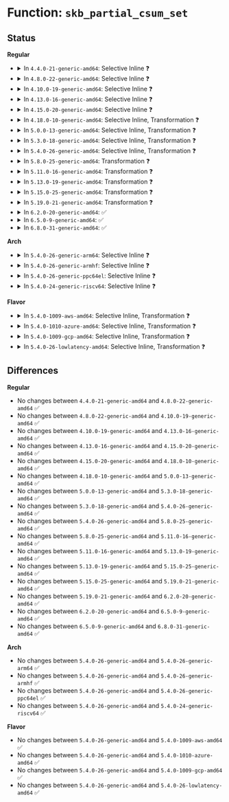 # Function: <code>skb_partial_csum_set</code>

## Status
<b>Regular</b>
<ul>
<li>
<details>
<summary>In <code>4.4.0-21-generic-amd64</code>: Selective Inline ❓</summary>

```c
bool skb_partial_csum_set(struct sk_buff * skb, u16 start, u16 off)
```

```json
{
  "name": "skb_partial_csum_set",
  "collision_type": "Unique Global",
  "inline_type": "Selective",
  "funcs": [
    {
      "addr": 18446744071586208288,
      "name": "skb_partial_csum_set",
      "external": true,
      "loc": "net/core/skbuff.c:3842",
      "file": "net/core/skbuff.c",
      "inline": "not declared, inlined",
      "caller_inline": [],
      "caller_func": [
        "drivers/net/tun.c:tun_get_user",
        "drivers/net/virtio_net.c:virtnet_receive",
        "net/packet/af_packet.c:packet_sendmsg"
      ]
    }
  ],
  "symbols": [
    {
      "addr": 18446744071586208288,
      "name": "skb_partial_csum_set",
      "section": ".text",
      "bind": "STB_GLOBAL",
      "size": 163
    }
  ]
}
```
</details>
</li>
<li>
<details>
<summary>In <code>4.8.0-22-generic-amd64</code>: Selective Inline ❓</summary>

```c
bool skb_partial_csum_set(struct sk_buff * skb, u16 start, u16 off)
```

```json
{
  "name": "skb_partial_csum_set",
  "collision_type": "Unique Global",
  "inline_type": "Selective",
  "funcs": [
    {
      "addr": 18446744071586629360,
      "name": "skb_partial_csum_set",
      "external": true,
      "loc": "net/core/skbuff.c:3883",
      "file": "net/core/skbuff.c",
      "inline": "not declared, inlined",
      "caller_inline": [],
      "caller_func": [
        "drivers/net/tun.c:tun_get_user",
        "drivers/net/virtio_net.c:virtnet_receive",
        "net/packet/af_packet.c:packet_snd_vnet_gso"
      ]
    }
  ],
  "symbols": [
    {
      "addr": 18446744071586629360,
      "name": "skb_partial_csum_set",
      "section": ".text",
      "bind": "STB_GLOBAL",
      "size": 163
    }
  ]
}
```
</details>
</li>
<li>
<details>
<summary>In <code>4.10.0-19-generic-amd64</code>: Selective Inline ❓</summary>

```c
bool skb_partial_csum_set(struct sk_buff * skb, u16 start, u16 off)
```

```json
{
  "name": "skb_partial_csum_set",
  "collision_type": "Unique Global",
  "inline_type": "Selective",
  "funcs": [
    {
      "addr": 18446744071586814144,
      "name": "skb_partial_csum_set",
      "external": true,
      "loc": "net/core/skbuff.c:3927",
      "file": "net/core/skbuff.c",
      "inline": "not declared, inlined",
      "caller_inline": [],
      "caller_func": [
        "drivers/net/tun.c:tun_get_user",
        "net/packet/af_packet.c:packet_sendmsg",
        "net/packet/af_packet.c:tpacket_snd"
      ]
    }
  ],
  "symbols": [
    {
      "addr": 18446744071586814144,
      "name": "skb_partial_csum_set",
      "section": ".text",
      "bind": "STB_GLOBAL",
      "size": 163
    }
  ]
}
```
</details>
</li>
<li>
<details>
<summary>In <code>4.13.0-16-generic-amd64</code>: Selective Inline ❓</summary>

```c
bool skb_partial_csum_set(struct sk_buff * skb, u16 start, u16 off)
```

```json
{
  "name": "skb_partial_csum_set",
  "collision_type": "Unique Global",
  "inline_type": "Selective",
  "funcs": [
    {
      "addr": 18446744071586940688,
      "name": "skb_partial_csum_set",
      "external": true,
      "loc": "net/core/skbuff.c:4021",
      "file": "net/core/skbuff.c",
      "inline": "not declared, inlined",
      "caller_inline": [],
      "caller_func": [
        "drivers/net/tun.c:tun_get_user",
        "net/packet/af_packet.c:packet_sendmsg",
        "net/packet/af_packet.c:tpacket_snd"
      ]
    }
  ],
  "symbols": [
    {
      "addr": 18446744071586940688,
      "name": "skb_partial_csum_set",
      "section": ".text",
      "bind": "STB_GLOBAL",
      "size": 163
    }
  ]
}
```
</details>
</li>
<li>
<details>
<summary>In <code>4.15.0-20-generic-amd64</code>: Selective Inline ❓</summary>

```c
bool skb_partial_csum_set(struct sk_buff * skb, u16 start, u16 off)
```

```json
{
  "name": "skb_partial_csum_set",
  "collision_type": "Unique Global",
  "inline_type": "Selective",
  "funcs": [
    {
      "addr": 18446744071587434656,
      "name": "skb_partial_csum_set",
      "external": true,
      "loc": "net/core/skbuff.c:4409",
      "file": "net/core/skbuff.c",
      "inline": "not declared, inlined",
      "caller_inline": [],
      "caller_func": [
        "drivers/net/tun.c:tun_get_user",
        "net/packet/af_packet.c:packet_sendmsg",
        "net/packet/af_packet.c:tpacket_snd"
      ]
    }
  ],
  "symbols": [
    {
      "addr": 18446744071587434656,
      "name": "skb_partial_csum_set",
      "section": ".text",
      "bind": "STB_GLOBAL",
      "size": 163
    }
  ]
}
```
</details>
</li>
<li>
<details>
<summary>In <code>4.18.0-10-generic-amd64</code>: Selective Inline, Transformation ❓</summary>

```c
bool skb_partial_csum_set(struct sk_buff * skb, u16 start, u16 off)
```

```json
{
  "name": "skb_partial_csum_set",
  "collision_type": "Unique Global",
  "inline_type": "Selective",
  "funcs": [
    {
      "addr": 0,
      "name": "skb_partial_csum_set",
      "external": true,
      "loc": "net/core/skbuff.c:4448",
      "file": "net/core/skbuff.c",
      "inline": "not declared, inlined",
      "caller_inline": [],
      "caller_func": [
        "drivers/net/tun.c:tun_get_user",
        "net/packet/af_packet.c:packet_sendmsg",
        "net/packet/af_packet.c:tpacket_snd"
      ]
    }
  ],
  "symbols": [
    {
      "addr": 18446744071587771503,
      "name": "skb_partial_csum_set.cold.85",
      "section": ".text",
      "bind": "STB_LOCAL",
      "size": 37
    },
    {
      "addr": 18446744071587738800,
      "name": "skb_partial_csum_set",
      "section": ".text",
      "bind": "STB_GLOBAL",
      "size": 131
    }
  ]
}
```
</details>
</li>
<li>
<details>
<summary>In <code>5.0.0-13-generic-amd64</code>: Selective Inline, Transformation ❓</summary>

```c
bool skb_partial_csum_set(struct sk_buff * skb, u16 start, u16 off)
```

```json
{
  "name": "skb_partial_csum_set",
  "collision_type": "Unique Global",
  "inline_type": "Selective",
  "funcs": [
    {
      "addr": 18446744071587873631,
      "name": "skb_partial_csum_set",
      "external": true,
      "loc": "net/core/skbuff.c:4468",
      "file": "net/core/skbuff.c",
      "inline": "not declared, inlined",
      "caller_inline": [],
      "caller_func": [
        "drivers/net/tun.c:tun_sendmsg",
        "drivers/net/tun.c:tun_get_user",
        "net/packet/af_packet.c:packet_sendmsg",
        "net/packet/af_packet.c:tpacket_snd"
      ]
    }
  ],
  "symbols": [
    {
      "addr": 18446744071587905206,
      "name": "skb_partial_csum_set.cold.86",
      "section": ".text",
      "bind": "STB_LOCAL",
      "size": 47
    },
    {
      "addr": 18446744071587873520,
      "name": "skb_partial_csum_set",
      "section": ".text",
      "bind": "STB_GLOBAL",
      "size": 133
    }
  ]
}
```
</details>
</li>
<li>
<details>
<summary>In <code>5.3.0-18-generic-amd64</code>: Selective Inline, Transformation ❓</summary>

```c
bool skb_partial_csum_set(struct sk_buff * skb, u16 start, u16 off)
```

```json
{
  "name": "skb_partial_csum_set",
  "collision_type": "Unique Global",
  "inline_type": "Selective",
  "funcs": [
    {
      "addr": 18446744071588178909,
      "name": "skb_partial_csum_set",
      "external": true,
      "loc": "net/core/skbuff.c:4653",
      "file": "net/core/skbuff.c",
      "inline": "not declared, inlined",
      "caller_inline": [],
      "caller_func": [
        "drivers/net/tun.c:tun_sendmsg",
        "drivers/net/tun.c:tun_get_user",
        "net/core/skbuff.c:skb_checksum_setup_ip",
        "net/packet/af_packet.c:packet_snd",
        "net/packet/af_packet.c:tpacket_snd"
      ]
    }
  ],
  "symbols": [
    {
      "addr": 18446744071588211931,
      "name": "skb_partial_csum_set.cold",
      "section": ".text",
      "bind": "STB_LOCAL",
      "size": 47
    },
    {
      "addr": 18446744071588178800,
      "name": "skb_partial_csum_set",
      "section": ".text",
      "bind": "STB_GLOBAL",
      "size": 131
    }
  ]
}
```
</details>
</li>
<li>
<details>
<summary>In <code>5.4.0-26-generic-amd64</code>: Selective Inline, Transformation ❓</summary>

```c
bool skb_partial_csum_set(struct sk_buff * skb, u16 start, u16 off)
```

```json
{
  "name": "skb_partial_csum_set",
  "collision_type": "Unique Global",
  "inline_type": "Selective",
  "funcs": [
    {
      "addr": 18446744071588384109,
      "name": "skb_partial_csum_set",
      "external": true,
      "loc": "net/core/skbuff.c:4665",
      "file": "net/core/skbuff.c",
      "inline": "not declared, inlined",
      "caller_inline": [],
      "caller_func": [
        "drivers/net/tun.c:tun_sendmsg",
        "drivers/net/tun.c:tun_get_user",
        "net/core/skbuff.c:skb_checksum_setup_ip",
        "net/packet/af_packet.c:packet_snd",
        "net/packet/af_packet.c:tpacket_snd"
      ]
    }
  ],
  "symbols": [
    {
      "addr": 18446744071588416695,
      "name": "skb_partial_csum_set.cold",
      "section": ".text",
      "bind": "STB_LOCAL",
      "size": 47
    },
    {
      "addr": 18446744071588384000,
      "name": "skb_partial_csum_set",
      "section": ".text",
      "bind": "STB_GLOBAL",
      "size": 131
    }
  ]
}
```
</details>
</li>
<li>
<details>
<summary>In <code>5.8.0-25-generic-amd64</code>: Transformation ❓</summary>

```c
bool skb_partial_csum_set(struct sk_buff * skb, u16 start, u16 off)
```

```json
{
  "name": "skb_partial_csum_set",
  "collision_type": "Unique Global",
  "inline_type": "No",
  "funcs": [
    {
      "addr": 0,
      "name": "skb_partial_csum_set",
      "external": true,
      "loc": "net/core/skbuff.c:4767",
      "file": "net/core/skbuff.c",
      "inline": "seen, unknown",
      "caller_inline": [],
      "caller_func": [
        "net/core/skbuff.c:skb_checksum_setup_ip",
        "net/core/skbuff.c:skb_checksum_setup_ip"
      ]
    }
  ],
  "symbols": [
    {
      "addr": 18446744071589283067,
      "name": "skb_partial_csum_set.cold",
      "section": ".text",
      "bind": "STB_LOCAL",
      "size": 47
    },
    {
      "addr": 18446744071589240304,
      "name": "skb_partial_csum_set",
      "section": ".text",
      "bind": "STB_GLOBAL",
      "size": 131
    }
  ]
}
```
</details>
</li>
<li>
<details>
<summary>In <code>5.11.0-16-generic-amd64</code>: Transformation ❓</summary>

```c
bool skb_partial_csum_set(struct sk_buff * skb, u16 start, u16 off)
```

```json
{
  "name": "skb_partial_csum_set",
  "collision_type": "Unique Global",
  "inline_type": "No",
  "funcs": [
    {
      "addr": 0,
      "name": "skb_partial_csum_set",
      "external": true,
      "loc": "net/core/skbuff.c:4834",
      "file": "net/core/skbuff.c",
      "inline": "seen, unknown",
      "caller_inline": [],
      "caller_func": [
        "net/core/skbuff.c:skb_checksum_setup_ip",
        "net/core/skbuff.c:skb_checksum_setup_ip"
      ]
    }
  ],
  "symbols": [
    {
      "addr": 18446744071591625876,
      "name": "skb_partial_csum_set.cold",
      "section": ".text",
      "bind": "STB_LOCAL",
      "size": 47
    },
    {
      "addr": 18446744071589239696,
      "name": "skb_partial_csum_set",
      "section": ".text",
      "bind": "STB_GLOBAL",
      "size": 131
    }
  ]
}
```
</details>
</li>
<li>
<details>
<summary>In <code>5.13.0-19-generic-amd64</code>: Transformation ❓</summary>

```c
bool skb_partial_csum_set(struct sk_buff * skb, u16 start, u16 off)
```

```json
{
  "name": "skb_partial_csum_set",
  "collision_type": "Unique Global",
  "inline_type": "No",
  "funcs": [
    {
      "addr": 0,
      "name": "skb_partial_csum_set",
      "external": true,
      "loc": "net/core/skbuff.c:4922",
      "file": "net/core/skbuff.c",
      "inline": "seen, unknown",
      "caller_inline": [],
      "caller_func": [
        "net/core/skbuff.c:skb_checksum_setup_ip",
        "net/core/skbuff.c:skb_checksum_setup_ip"
      ]
    }
  ],
  "symbols": [
    {
      "addr": 18446744071591569260,
      "name": "skb_partial_csum_set.cold",
      "section": ".text",
      "bind": "STB_LOCAL",
      "size": 48
    },
    {
      "addr": 18446744071589133520,
      "name": "skb_partial_csum_set",
      "section": ".text",
      "bind": "STB_GLOBAL",
      "size": 131
    }
  ]
}
```
</details>
</li>
<li>
<details>
<summary>In <code>5.15.0-25-generic-amd64</code>: Transformation ❓</summary>

```c
bool skb_partial_csum_set(struct sk_buff * skb, u16 start, u16 off)
```

```json
{
  "name": "skb_partial_csum_set",
  "collision_type": "Unique Global",
  "inline_type": "No",
  "funcs": [
    {
      "addr": 0,
      "name": "skb_partial_csum_set",
      "external": true,
      "loc": "net/core/skbuff.c:4990",
      "file": "net/core/skbuff.c",
      "inline": "seen, unknown",
      "caller_inline": [],
      "caller_func": [
        "net/core/skbuff.c:skb_checksum_setup_ip",
        "net/core/skbuff.c:skb_checksum_setup_ip"
      ]
    }
  ],
  "symbols": [
    {
      "addr": 18446744071592692724,
      "name": "skb_partial_csum_set.cold",
      "section": ".text",
      "bind": "STB_LOCAL",
      "size": 48
    },
    {
      "addr": 18446744071589852928,
      "name": "skb_partial_csum_set",
      "section": ".text",
      "bind": "STB_GLOBAL",
      "size": 131
    }
  ]
}
```
</details>
</li>
<li>
<details>
<summary>In <code>5.19.0-21-generic-amd64</code>: Transformation ❓</summary>

```c
bool skb_partial_csum_set(struct sk_buff * skb, u16 start, u16 off)
```

```json
{
  "name": "skb_partial_csum_set",
  "collision_type": "Unique Global",
  "inline_type": "No",
  "funcs": [
    {
      "addr": 0,
      "name": "skb_partial_csum_set",
      "external": true,
      "loc": "net/core/skbuff.c:4904",
      "file": "net/core/skbuff.c",
      "inline": "seen, unknown",
      "caller_inline": [],
      "caller_func": [
        "net/core/skbuff.c:skb_checksum_setup_ip",
        "net/core/skbuff.c:skb_checksum_setup_ip"
      ]
    }
  ],
  "symbols": [
    {
      "addr": 18446744071594578185,
      "name": "skb_partial_csum_set.cold",
      "section": ".text",
      "bind": "STB_LOCAL",
      "size": 46
    },
    {
      "addr": 18446744071591377728,
      "name": "skb_partial_csum_set",
      "section": ".text",
      "bind": "STB_GLOBAL",
      "size": 141
    }
  ]
}
```
</details>
</li>
<li>
<details>
<summary>In <code>6.2.0-20-generic-amd64</code>: ✅</summary>

```c
bool skb_partial_csum_set(struct sk_buff * skb, u16 start, u16 off)
```

```json
{
  "name": "skb_partial_csum_set",
  "collision_type": "Unique Global",
  "inline_type": "No",
  "funcs": [
    {
      "addr": 18446744071593138272,
      "name": "skb_partial_csum_set",
      "external": true,
      "loc": "net/core/skbuff.c:5106",
      "file": "net/core/skbuff.c",
      "inline": "seen, unknown",
      "caller_inline": [],
      "caller_func": [
        "net/core/skbuff.c:skb_checksum_setup_ip",
        "net/core/skbuff.c:skb_checksum_setup_ip"
      ]
    }
  ],
  "symbols": [
    {
      "addr": 18446744071593138272,
      "name": "skb_partial_csum_set",
      "section": ".text",
      "bind": "STB_GLOBAL",
      "size": 180
    }
  ]
}
```
</details>
</li>
<li>
<details>
<summary>In <code>6.5.0-9-generic-amd64</code>: ✅</summary>

```c
bool skb_partial_csum_set(struct sk_buff * skb, u16 start, u16 off)
```

```json
{
  "name": "skb_partial_csum_set",
  "collision_type": "Unique Global",
  "inline_type": "No",
  "funcs": [
    {
      "addr": 18446744071593591008,
      "name": "skb_partial_csum_set",
      "external": true,
      "loc": "net/core/skbuff.c:5304",
      "file": "net/core/skbuff.c",
      "inline": "seen, unknown",
      "caller_inline": [],
      "caller_func": [
        "net/core/skbuff.c:skb_checksum_setup_ip",
        "net/core/skbuff.c:skb_checksum_setup_ip"
      ]
    }
  ],
  "symbols": [
    {
      "addr": 18446744071593591008,
      "name": "skb_partial_csum_set",
      "section": ".text",
      "bind": "STB_GLOBAL",
      "size": 175
    }
  ]
}
```
</details>
</li>
<li>
<details>
<summary>In <code>6.8.0-31-generic-amd64</code>: ✅</summary>

```c
bool skb_partial_csum_set(struct sk_buff * skb, u16 start, u16 off)
```

```json
{
  "name": "skb_partial_csum_set",
  "collision_type": "Unique Global",
  "inline_type": "No",
  "funcs": [
    {
      "addr": 18446744071594363792,
      "name": "skb_partial_csum_set",
      "external": true,
      "loc": "net/core/skbuff.c:5435",
      "file": "net/core/skbuff.c",
      "inline": "seen, unknown",
      "caller_inline": [],
      "caller_func": [
        "net/core/skbuff.c:skb_checksum_setup_ip",
        "net/core/skbuff.c:skb_checksum_setup_ip"
      ]
    }
  ],
  "symbols": [
    {
      "addr": 18446744071594363792,
      "name": "skb_partial_csum_set",
      "section": ".text",
      "bind": "STB_GLOBAL",
      "size": 175
    }
  ]
}
```
</details>
</li>
</ul>
<b>Arch</b>
<ul>
<li>
<details>
<summary>In <code>5.4.0-26-generic-arm64</code>: Selective Inline ❓</summary>

```c
bool skb_partial_csum_set(struct sk_buff * skb, u16 start, u16 off)
```

```json
{
  "name": "skb_partial_csum_set",
  "collision_type": "Unique Global",
  "inline_type": "Selective",
  "funcs": [
    {
      "addr": 18446603336501894600,
      "name": "skb_partial_csum_set",
      "external": true,
      "loc": "net/core/skbuff.c:4665",
      "file": "net/core/skbuff.c",
      "inline": "not declared, inlined",
      "caller_inline": [],
      "caller_func": [
        "drivers/net/tun.c:tun_sendmsg",
        "drivers/net/tun.c:tun_get_user",
        "net/core/skbuff.c:skb_checksum_setup_ip",
        "net/packet/af_packet.c:packet_snd",
        "net/packet/af_packet.c:tpacket_snd"
      ]
    }
  ],
  "symbols": [
    {
      "addr": 18446603336501894600,
      "name": "skb_partial_csum_set",
      "section": ".text",
      "bind": "STB_GLOBAL",
      "size": 184
    }
  ]
}
```
</details>
</li>
<li>
<details>
<summary>In <code>5.4.0-26-generic-armhf</code>: Selective Inline ❓</summary>

```c
bool skb_partial_csum_set(struct sk_buff * skb, u16 start, u16 off)
```

```json
{
  "name": "skb_partial_csum_set",
  "collision_type": "Unique Global",
  "inline_type": "Selective",
  "funcs": [
    {
      "addr": 3234658088,
      "name": "skb_partial_csum_set",
      "external": true,
      "loc": "net/core/skbuff.c:4665",
      "file": "net/core/skbuff.c",
      "inline": "not declared, inlined",
      "caller_inline": [],
      "caller_func": [
        "drivers/net/tun.c:tun_xdp_one",
        "drivers/net/tun.c:tun_get_user",
        "net/core/skbuff.c:skb_checksum_setup_ip",
        "net/packet/af_packet.c:packet_snd",
        "net/packet/af_packet.c:tpacket_snd"
      ]
    }
  ],
  "symbols": [
    {
      "addr": 3234658088,
      "name": "skb_partial_csum_set",
      "section": ".text",
      "bind": "STB_GLOBAL",
      "size": 192
    }
  ]
}
```
</details>
</li>
<li>
<details>
<summary>In <code>5.4.0-26-generic-ppc64el</code>: Selective Inline ❓</summary>

```c
bool skb_partial_csum_set(struct sk_buff * skb, u16 start, u16 off)
```

```json
{
  "name": "skb_partial_csum_set",
  "collision_type": "Unique Global",
  "inline_type": "Selective",
  "funcs": [
    {
      "addr": 13835058055295309440,
      "name": "skb_partial_csum_set",
      "external": true,
      "loc": "net/core/skbuff.c:4665",
      "file": "net/core/skbuff.c",
      "inline": "not declared, inlined",
      "caller_inline": [],
      "caller_func": [
        "drivers/net/tun.c:tun_sendmsg",
        "drivers/net/tun.c:tun_get_user",
        "net/core/skbuff.c:skb_checksum_setup_ip",
        "net/packet/af_packet.c:packet_snd",
        "net/packet/af_packet.c:tpacket_snd"
      ]
    }
  ],
  "symbols": [
    {
      "addr": 13835058055295309440,
      "name": "skb_partial_csum_set",
      "section": ".text",
      "bind": "STB_GLOBAL",
      "size": 276
    }
  ]
}
```
</details>
</li>
<li>
<details>
<summary>In <code>5.4.0-24-generic-riscv64</code>: Selective Inline ❓</summary>

```c
bool skb_partial_csum_set(struct sk_buff * skb, u16 start, u16 off)
```

```json
{
  "name": "skb_partial_csum_set",
  "collision_type": "Unique Global",
  "inline_type": "Selective",
  "funcs": [
    {
      "addr": 18446743936278217664,
      "name": "skb_partial_csum_set",
      "external": true,
      "loc": "net/core/skbuff.c:4665",
      "file": "net/core/skbuff.c",
      "inline": "not declared, inlined",
      "caller_inline": [],
      "caller_func": [
        "drivers/net/tun.c:tun_sendmsg",
        "drivers/net/tun.c:tun_get_user",
        "net/core/skbuff.c:skb_checksum_setup_ip",
        "net/packet/af_packet.c:packet_snd",
        "net/packet/af_packet.c:tpacket_snd"
      ]
    }
  ],
  "symbols": [
    {
      "addr": 18446743936278217664,
      "name": "skb_partial_csum_set",
      "section": ".text",
      "bind": "STB_GLOBAL",
      "size": 166
    }
  ]
}
```
</details>
</li>
</ul>
<b>Flavor</b>
<ul>
<li>
<details>
<summary>In <code>5.4.0-1009-aws-amd64</code>: Selective Inline, Transformation ❓</summary>

```c
bool skb_partial_csum_set(struct sk_buff * skb, u16 start, u16 off)
```

```json
{
  "name": "skb_partial_csum_set",
  "collision_type": "Unique Global",
  "inline_type": "Selective",
  "funcs": [
    {
      "addr": 18446744071587990893,
      "name": "skb_partial_csum_set",
      "external": true,
      "loc": "net/core/skbuff.c:4665",
      "file": "net/core/skbuff.c",
      "inline": "not declared, inlined",
      "caller_inline": [],
      "caller_func": [
        "drivers/net/tun.c:tun_sendmsg",
        "drivers/net/tun.c:tun_get_user",
        "net/core/skbuff.c:skb_checksum_setup_ip",
        "net/packet/af_packet.c:packet_snd",
        "net/packet/af_packet.c:tpacket_snd"
      ]
    }
  ],
  "symbols": [
    {
      "addr": 18446744071588023479,
      "name": "skb_partial_csum_set.cold",
      "section": ".text",
      "bind": "STB_LOCAL",
      "size": 47
    },
    {
      "addr": 18446744071587990784,
      "name": "skb_partial_csum_set",
      "section": ".text",
      "bind": "STB_GLOBAL",
      "size": 131
    }
  ]
}
```
</details>
</li>
<li>
<details>
<summary>In <code>5.4.0-1010-azure-amd64</code>: Selective Inline, Transformation ❓</summary>

```c
bool skb_partial_csum_set(struct sk_buff * skb, u16 start, u16 off)
```

```json
{
  "name": "skb_partial_csum_set",
  "collision_type": "Unique Global",
  "inline_type": "Selective",
  "funcs": [
    {
      "addr": 18446744071587703997,
      "name": "skb_partial_csum_set",
      "external": true,
      "loc": "net/core/skbuff.c:4665",
      "file": "net/core/skbuff.c",
      "inline": "not declared, inlined",
      "caller_inline": [],
      "caller_func": [
        "drivers/net/tun.c:tun_sendmsg",
        "drivers/net/tun.c:tun_get_user",
        "net/core/skbuff.c:skb_checksum_setup_ip",
        "net/packet/af_packet.c:packet_snd",
        "net/packet/af_packet.c:tpacket_snd"
      ]
    }
  ],
  "symbols": [
    {
      "addr": 18446744071587736567,
      "name": "skb_partial_csum_set.cold",
      "section": ".text",
      "bind": "STB_LOCAL",
      "size": 47
    },
    {
      "addr": 18446744071587703888,
      "name": "skb_partial_csum_set",
      "section": ".text",
      "bind": "STB_GLOBAL",
      "size": 131
    }
  ]
}
```
</details>
</li>
<li>
<details>
<summary>In <code>5.4.0-1009-gcp-amd64</code>: Selective Inline, Transformation ❓</summary>

```c
bool skb_partial_csum_set(struct sk_buff * skb, u16 start, u16 off)
```

```json
{
  "name": "skb_partial_csum_set",
  "collision_type": "Unique Global",
  "inline_type": "Selective",
  "funcs": [
    {
      "addr": 18446744071588322669,
      "name": "skb_partial_csum_set",
      "external": true,
      "loc": "net/core/skbuff.c:4665",
      "file": "net/core/skbuff.c",
      "inline": "not declared, inlined",
      "caller_inline": [],
      "caller_func": [
        "drivers/net/tun.c:tun_sendmsg",
        "drivers/net/tun.c:tun_get_user",
        "net/core/skbuff.c:skb_checksum_setup_ip",
        "net/packet/af_packet.c:packet_snd",
        "net/packet/af_packet.c:tpacket_snd"
      ]
    }
  ],
  "symbols": [
    {
      "addr": 18446744071588355255,
      "name": "skb_partial_csum_set.cold",
      "section": ".text",
      "bind": "STB_LOCAL",
      "size": 47
    },
    {
      "addr": 18446744071588322560,
      "name": "skb_partial_csum_set",
      "section": ".text",
      "bind": "STB_GLOBAL",
      "size": 131
    }
  ]
}
```
</details>
</li>
<li>
<details>
<summary>In <code>5.4.0-26-lowlatency-amd64</code>: Selective Inline, Transformation ❓</summary>

```c
bool skb_partial_csum_set(struct sk_buff * skb, u16 start, u16 off)
```

```json
{
  "name": "skb_partial_csum_set",
  "collision_type": "Unique Global",
  "inline_type": "Selective",
  "funcs": [
    {
      "addr": 18446744071588458093,
      "name": "skb_partial_csum_set",
      "external": true,
      "loc": "net/core/skbuff.c:4665",
      "file": "net/core/skbuff.c",
      "inline": "not declared, inlined",
      "caller_inline": [],
      "caller_func": [
        "drivers/net/tun.c:tun_sendmsg",
        "drivers/net/tun.c:tun_get_user",
        "net/core/skbuff.c:skb_checksum_setup_ip",
        "net/packet/af_packet.c:packet_snd",
        "net/packet/af_packet.c:tpacket_snd"
      ]
    }
  ],
  "symbols": [
    {
      "addr": 18446744071588490775,
      "name": "skb_partial_csum_set.cold",
      "section": ".text",
      "bind": "STB_LOCAL",
      "size": 47
    },
    {
      "addr": 18446744071588457984,
      "name": "skb_partial_csum_set",
      "section": ".text",
      "bind": "STB_GLOBAL",
      "size": 131
    }
  ]
}
```
</details>
</li>
</ul>

## Differences
<b>Regular</b>
<ul>
<li>
No changes between <code>4.4.0-21-generic-amd64</code> and <code>4.8.0-22-generic-amd64</code> ✅
</li>
<li>
No changes between <code>4.8.0-22-generic-amd64</code> and <code>4.10.0-19-generic-amd64</code> ✅
</li>
<li>
No changes between <code>4.10.0-19-generic-amd64</code> and <code>4.13.0-16-generic-amd64</code> ✅
</li>
<li>
No changes between <code>4.13.0-16-generic-amd64</code> and <code>4.15.0-20-generic-amd64</code> ✅
</li>
<li>
No changes between <code>4.15.0-20-generic-amd64</code> and <code>4.18.0-10-generic-amd64</code> ✅
</li>
<li>
No changes between <code>4.18.0-10-generic-amd64</code> and <code>5.0.0-13-generic-amd64</code> ✅
</li>
<li>
No changes between <code>5.0.0-13-generic-amd64</code> and <code>5.3.0-18-generic-amd64</code> ✅
</li>
<li>
No changes between <code>5.3.0-18-generic-amd64</code> and <code>5.4.0-26-generic-amd64</code> ✅
</li>
<li>
No changes between <code>5.4.0-26-generic-amd64</code> and <code>5.8.0-25-generic-amd64</code> ✅
</li>
<li>
No changes between <code>5.8.0-25-generic-amd64</code> and <code>5.11.0-16-generic-amd64</code> ✅
</li>
<li>
No changes between <code>5.11.0-16-generic-amd64</code> and <code>5.13.0-19-generic-amd64</code> ✅
</li>
<li>
No changes between <code>5.13.0-19-generic-amd64</code> and <code>5.15.0-25-generic-amd64</code> ✅
</li>
<li>
No changes between <code>5.15.0-25-generic-amd64</code> and <code>5.19.0-21-generic-amd64</code> ✅
</li>
<li>
No changes between <code>5.19.0-21-generic-amd64</code> and <code>6.2.0-20-generic-amd64</code> ✅
</li>
<li>
No changes between <code>6.2.0-20-generic-amd64</code> and <code>6.5.0-9-generic-amd64</code> ✅
</li>
<li>
No changes between <code>6.5.0-9-generic-amd64</code> and <code>6.8.0-31-generic-amd64</code> ✅
</li>
</ul>
<b>Arch</b>
<ul>
<li>
No changes between <code>5.4.0-26-generic-amd64</code> and <code>5.4.0-26-generic-arm64</code> ✅
</li>
<li>
No changes between <code>5.4.0-26-generic-amd64</code> and <code>5.4.0-26-generic-armhf</code> ✅
</li>
<li>
No changes between <code>5.4.0-26-generic-amd64</code> and <code>5.4.0-26-generic-ppc64el</code> ✅
</li>
<li>
No changes between <code>5.4.0-26-generic-amd64</code> and <code>5.4.0-24-generic-riscv64</code> ✅
</li>
</ul>
<b>Flavor</b>
<ul>
<li>
No changes between <code>5.4.0-26-generic-amd64</code> and <code>5.4.0-1009-aws-amd64</code> ✅
</li>
<li>
No changes between <code>5.4.0-26-generic-amd64</code> and <code>5.4.0-1010-azure-amd64</code> ✅
</li>
<li>
No changes between <code>5.4.0-26-generic-amd64</code> and <code>5.4.0-1009-gcp-amd64</code> ✅
</li>
<li>
No changes between <code>5.4.0-26-generic-amd64</code> and <code>5.4.0-26-lowlatency-amd64</code> ✅
</li>
</ul>
